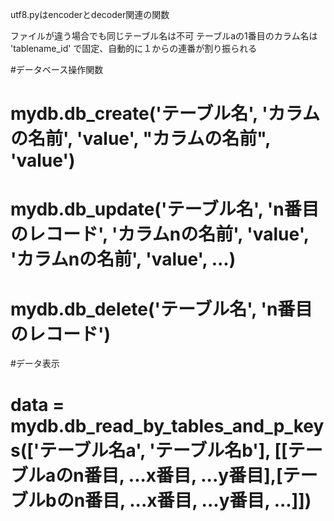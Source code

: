 utf8.pyはencoderとdecoder関連の関数

ファイルが違う場合でも同じテーブル名は不可
テーブルaの1番目のカラム名は 'tablename_id' で固定、自動的に１からの連番が割り振られる

#データベース操作関数

# mydb.db_create('テーブル名', 'カラムの名前', 'value', "カラムの名前", 'value')
# mydb.db_update('テーブル名', 'n番目のレコード', 'カラムnの名前', 'value', 'カラムnの名前', 'value', ...)
# mydb.db_delete('テーブル名', 'n番目のレコード')


#データ表示

# data = mydb.db_read_by_tables_and_p_keys(['テーブル名a', 'テーブル名b'], [[テーブルaのn番目, ...x番目, ...y番目],[テーブルbのn番目, ...x番目, ...y番目, ...]])
